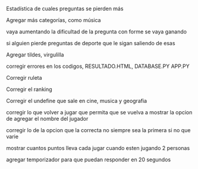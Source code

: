
Estadística de cuales preguntas se pierden más

 Agregar más  categorías, como música 

 vaya aumentando la dificultad de la pregunta con forme se vaya ganando
 
 si alguien pierde preguntas de deporte que le sigan saliendo de esas

 Agregar tildes,  virgulilla

 corregir errores en los codigos, RESULTADO.HTML, DATABASE.PY APP.PY

 Corregir ruleta 

 Corregir el ranking

 Corregir el undefine que sale en cine, musica y geografia

 corregir lo que volver a jugar que permita que se vuelva a mostrar la opcion de agregar el nombre del jugador 

 corregir lo de la opcion que la correcta no siempre sea la primera si no que varie 

  mostrar cuantos puntos lleva cada jugar cuando esten jugando 2 personas

  agregar temporizador para que puedan responder en 20 segundos
  